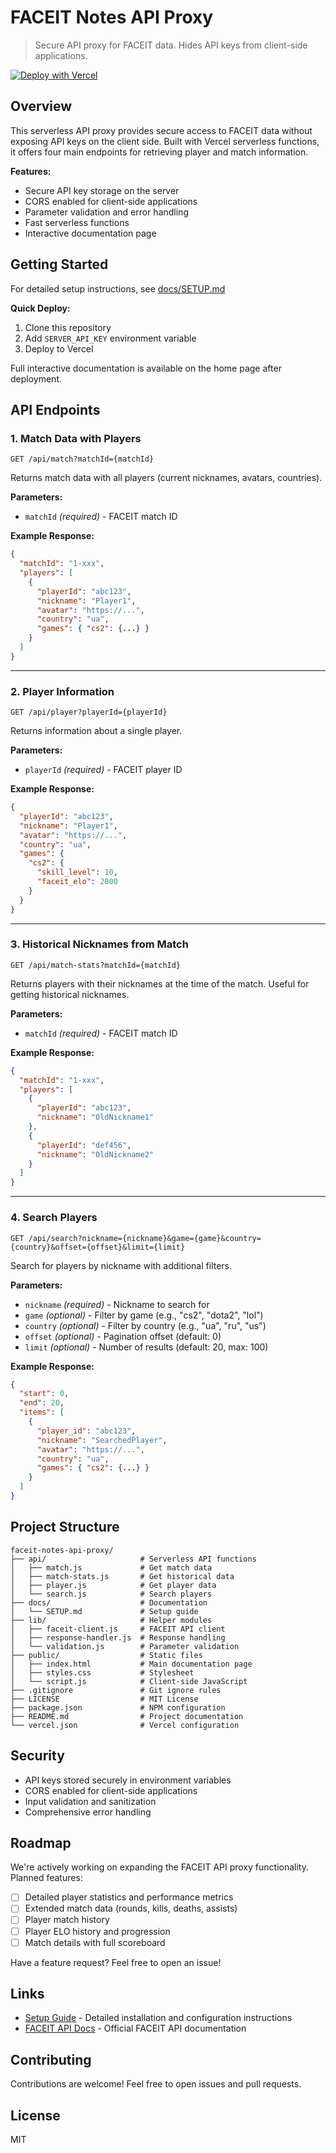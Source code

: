 # FACEIT Notes API Proxy

> Secure API proxy for FACEIT data. Hides API keys from client-side applications.

[![Deploy with Vercel](https://vercel.com/button)](https://vercel.com/new)

## Overview

This serverless API proxy provides secure access to FACEIT data without exposing API keys on the client side. Built with Vercel serverless functions, it offers four main endpoints for retrieving player and match information.

**Features:**
- Secure API key storage on the server
- CORS enabled for client-side applications
- Parameter validation and error handling
- Fast serverless functions
- Interactive documentation page

## Getting Started

For detailed setup instructions, see [docs/SETUP.md](docs/SETUP.md)

**Quick Deploy:**
1. Clone this repository
2. Add `SERVER_API_KEY` environment variable
3. Deploy to Vercel

Full interactive documentation is available on the home page after deployment.

## API Endpoints

### 1. Match Data with Players

```http
GET /api/match?matchId={matchId}
```

Returns match data with all players (current nicknames, avatars, countries).

**Parameters:**
- `matchId` *(required)* - FACEIT match ID

**Example Response:**
```json
{
  "matchId": "1-xxx",
  "players": [
    {
      "playerId": "abc123",
      "nickname": "Player1",
      "avatar": "https://...",
      "country": "ua",
      "games": { "cs2": {...} }
    }
  ]
}
```

---

### 2. Player Information

```http
GET /api/player?playerId={playerId}
```

Returns information about a single player.

**Parameters:**
- `playerId` *(required)* - FACEIT player ID

**Example Response:**
```json
{
  "playerId": "abc123",
  "nickname": "Player1",
  "avatar": "https://...",
  "country": "ua",
  "games": {
    "cs2": {
      "skill_level": 10,
      "faceit_elo": 2000
    }
  }
}
```

---

### 3. Historical Nicknames from Match

```http
GET /api/match-stats?matchId={matchId}
```

Returns players with their nicknames at the time of the match. Useful for getting historical nicknames.

**Parameters:**
- `matchId` *(required)* - FACEIT match ID

**Example Response:**
```json
{
  "matchId": "1-xxx",
  "players": [
    {
      "playerId": "abc123",
      "nickname": "OldNickname1"
    },
    {
      "playerId": "def456",
      "nickname": "OldNickname2"
    }
  ]
}
```

---

### 4. Search Players

```http
GET /api/search?nickname={nickname}&game={game}&country={country}&offset={offset}&limit={limit}
```

Search for players by nickname with additional filters.

**Parameters:**
- `nickname` *(required)* - Nickname to search for
- `game` *(optional)* - Filter by game (e.g., "cs2", "dota2", "lol")
- `country` *(optional)* - Filter by country (e.g., "ua", "ru", "us")
- `offset` *(optional)* - Pagination offset (default: 0)
- `limit` *(optional)* - Number of results (default: 20, max: 100)

**Example Response:**
```json
{
  "start": 0,
  "end": 20,
  "items": [
    {
      "player_id": "abc123",
      "nickname": "SearchedPlayer",
      "avatar": "https://...",
      "country": "ua",
      "games": { "cs2": {...} }
    }
  ]
}
```

## Project Structure

```
faceit-notes-api-proxy/
├── api/                     # Serverless API functions
│   ├── match.js             # Get match data
│   ├── match-stats.js       # Get historical data
│   ├── player.js            # Get player data
│   └── search.js            # Search players
├── docs/                    # Documentation
│   └── SETUP.md             # Setup guide
├── lib/                     # Helper modules
│   ├── faceit-client.js     # FACEIT API client
│   ├── response-handler.js  # Response handling
│   └── validation.js        # Parameter validation
├── public/                  # Static files
│   ├── index.html           # Main documentation page
│   ├── styles.css           # Stylesheet
│   └── script.js            # Client-side JavaScript
├── .gitignore               # Git ignore rules
├── LICENSE                  # MIT License
├── package.json             # NPM configuration
├── README.md                # Project documentation
└── vercel.json              # Vercel configuration
```

## Security

- API keys stored securely in environment variables
- CORS enabled for client-side applications
- Input validation and sanitization
- Comprehensive error handling

## Roadmap

We're actively working on expanding the FACEIT API proxy functionality. Planned features:

- [ ] Detailed player statistics and performance metrics
- [ ] Extended match data (rounds, kills, deaths, assists)
- [ ] Player match history
- [ ] Player ELO history and progression
- [ ] Match details with full scoreboard

Have a feature request? Feel free to open an issue!

## Links

- [Setup Guide](docs/SETUP.md) - Detailed installation and configuration instructions
- [FACEIT API Docs](https://developers.faceit.com/docs) - Official FACEIT API documentation

## Contributing

Contributions are welcome! Feel free to open issues and pull requests.

## License

MIT
